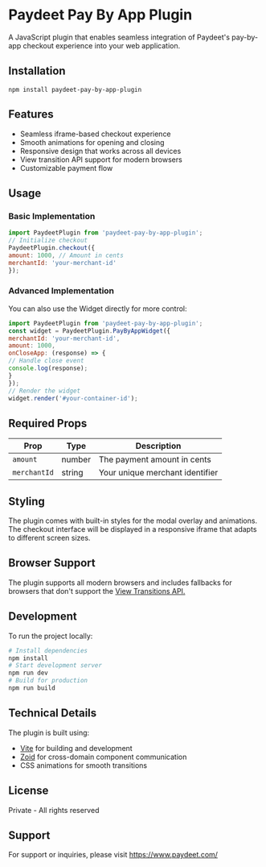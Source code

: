 # Paydeet Pay By App Plugin

A JavaScript plugin that enables seamless integration of Paydeet's pay-by-app checkout experience into your web application.

## Installation
```
npm install paydeet-pay-by-app-plugin
```

## Features

- Seamless iframe-based checkout experience
- Smooth animations for opening and closing
- Responsive design that works across all devices
- View transition API support for modern browsers
- Customizable payment flow

## Usage

### Basic Implementation
```javascript
import PaydeetPlugin from 'paydeet-pay-by-app-plugin';
// Initialize checkout
PaydeetPlugin.checkout({
amount: 1000, // Amount in cents
merchantId: 'your-merchant-id'
});
```


### Advanced Implementation

You can also use the Widget directly for more control:

```javascript
import PaydeetPlugin from 'paydeet-pay-by-app-plugin';
const widget = PaydeetPlugin.PayByAppWidget({
merchantId: 'your-merchant-id',
amount: 1000,
onCloseApp: (response) => {
// Handle close event
console.log(response);
}
});
// Render the widget
widget.render('#your-container-id');
```


## Required Props

| Prop | Type | Description |
|------|------|-------------|
| `amount` | number | The payment amount in cents |
| `merchantId` | string | Your unique merchant identifier |

## Styling

The plugin comes with built-in styles for the modal overlay and animations. The checkout interface will be displayed in a responsive iframe that adapts to different screen sizes.

## Browser Support

The plugin supports all modern browsers and includes fallbacks for browsers that don't support the [View Transitions API.](https://developer.mozilla.org/en-US/docs/Web/API/Document/startViewTransition)

## Development

To run the project locally:

```bash
# Install dependencies
npm install
# Start development server
npm run dev
# Build for production
npm run build
```


## Technical Details

The plugin is built using:
- [Vite](https://vite.dev/) for building and development
- [Zoid](https://www.npmjs.com/package/@krakenjs/zoid) for cross-domain component communication
- CSS animations for smooth transitions

## License

Private - All rights reserved

## Support

For support or inquiries, please visit https://www.paydeet.com/
